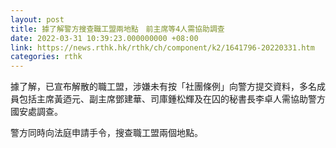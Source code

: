 ```yaml
---
layout: post
title: 據了解警方搜查職工盟兩地點　前主席等4人需協助調查
date: 2022-03-31 10:39:23.000000000 +08:00
link: https://news.rthk.hk/rthk/ch/component/k2/1641796-20220331.htm
categories: rthk
---
```


據了解，已宣布解散的職工盟，涉嫌未有按「社團條例」向警方提交資料，多名成員包括主席黃迺元、副主席鄧建華、司庫鍾松輝及在囚的秘書長李卓人需協助警方國安處調查。

警方同時向法庭申請手令，搜查職工盟兩個地點。
